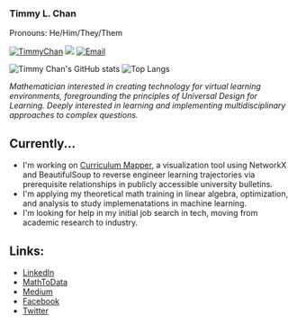 ### Timmy L. Chan
Pronouns: He/Him/They/Them

<a href="https://github.com/TimmyChan"><img src="https://komarev.com/ghpvc/?username=TimmyChan" alt="TimmyChan" /></a>
<a href="https://github.com/TimmyChan?tab=followers"><img src="https://img.shields.io/github/followers/TimmyChan"></a>
<a href="mailto:mathtodata@gmail.com"><img src="https://img.shields.io/badge/Email-mathtodata@gmail.com-blue" alt="Email" /></a>

<!--
**TimmyChan/TimmyChan** is a ✨ _special_ ✨ repository because its `README.md` (this file) appears on your GitHub profile.

Here are some ideas to get you started:

- 🔭 I’m currently working on ...
- 🌱 I’m currently learning ...
- 👯 I’m looking to collaborate on ...
- 🤔 I’m looking for help with ...
- 💬 Ask me about ...
- 📫 How to reach me: ...
- 😄 Pronouns: ...
- ⚡ Fun fact: ...
-->

![Timmy Chan's GitHub stats](https://github-readme-stats.vercel.app/api?username=TimmyChan&show_icons=true)
![Top Langs](https://github-readme-stats.vercel.app/api/top-langs/?username=TimmyChan)


_Mathematician interested in creating technology for virtual learning environments, foregrounding the principles of Universal Design for Learning. Deeply interested in learning and implementing multidisciplinary approaches to complex questions._

## Currently...
- I'm working on [Curriculum Mapper](https://www.github.com/timmychan/curriculummapper), a visualization tool using NetworkX and BeautifulSoup to reverse engineer learning trajectories via prerequisite relationships in publicly accessible university bulletins. 
- I'm applying my theoretical math training in linear algebra, optimization, and analysis to study implemenatations in machine learning.
- I'm looking for help in my initial job search in tech, moving from academic research to industry. 

## Links:
  - [LinkedIn](https://www.linkedin.com/in/timmy-l-chan)
  - [MathToData](https://www.mathtodata.com/)
  - [Medium](https://mathtodata.medium.com/)
  - [Facebook](https://www.facebook.com/mathtodata/)
  - [Twitter](https://www.twitter.com/mathtodata/)


